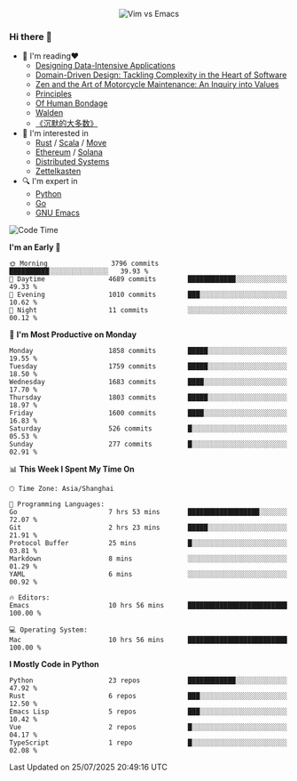 <p align="center">
    <img src="https://gist.githubusercontent.com/coldnight/e696baffb094e71c96cb302118878eae/raw/40ea5053a6f66cc65f90f437e4173497da225958/banner.gif" alt="Vim vs Emacs" />
</p>

### Hi there 👋

- 📖 I'm reading❤️
    + [Designing Data-Intensive Applications](https://www.oreilly.com/library/view/designing-data-intensive-applications/9781491903063/)
    + [Domain-Driven Design: Tackling Complexity in the Heart of Software](https://www.dddcommunity.org/book/evans_2003/)
    + [Zen and the Art of Motorcycle Maintenance: An Inquiry into Values](https://en.wikipedia.org/wiki/Zen_and_the_Art_of_Motorcycle_Maintenance)
    + [Principles](https://www.principles.com/)
    + [Of Human Bondage](https://en.wikipedia.org/wiki/Of_Human_Bondage)
    + [Walden](https://en.wikipedia.org/wiki/Walden)
    + [《沉默的大多数》](https://en.wikipedia.org/wiki/Silent_majority)
- 🌱 I'm interested in
    + [Rust](https://www.rust-lang.org/) / [Scala](https://www.scala-lang.org/) / [Move](https://github.com/move-language/move/)
    + [Ethereum](https://ethereum.org/en/) / [Solana](https://solana.com/)
	+ [Distributed Systems](https://www.linuxzen.com/notes/topics/20200320174417_%E5%88%86%E5%B8%83%E5%BC%8F/)
	+ [Zettelkasten](https://www.linuxzen.com/notes/notes/20220120080920-slip_box/)
- 🔍 I'm expert in
    + [Python](https://www.python.org/)
    + [Go](https://go.dev/)
    + [GNU Emacs](https://www.gnu.org/software/emacs/)

<!--START_SECTION:waka-->
![Code Time](http://img.shields.io/badge/Code%20Time-3%2C365%20hrs%2014%20mins-blue)

**I'm an Early 🐤** 

```text
🌞 Morning                3796 commits        ██████████░░░░░░░░░░░░░░░   39.93 % 
🌆 Daytime                4689 commits        ████████████░░░░░░░░░░░░░   49.33 % 
🌃 Evening                1010 commits        ███░░░░░░░░░░░░░░░░░░░░░░   10.62 % 
🌙 Night                  11 commits          ░░░░░░░░░░░░░░░░░░░░░░░░░   00.12 % 
```
📅 **I'm Most Productive on Monday** 

```text
Monday                   1858 commits        █████░░░░░░░░░░░░░░░░░░░░   19.55 % 
Tuesday                  1759 commits        █████░░░░░░░░░░░░░░░░░░░░   18.50 % 
Wednesday                1683 commits        ████░░░░░░░░░░░░░░░░░░░░░   17.70 % 
Thursday                 1803 commits        █████░░░░░░░░░░░░░░░░░░░░   18.97 % 
Friday                   1600 commits        ████░░░░░░░░░░░░░░░░░░░░░   16.83 % 
Saturday                 526 commits         █░░░░░░░░░░░░░░░░░░░░░░░░   05.53 % 
Sunday                   277 commits         █░░░░░░░░░░░░░░░░░░░░░░░░   02.91 % 
```


📊 **This Week I Spent My Time On** 

```text
🕑︎ Time Zone: Asia/Shanghai

💬 Programming Languages: 
Go                       7 hrs 53 mins       ██████████████████░░░░░░░   72.07 % 
Git                      2 hrs 23 mins       █████░░░░░░░░░░░░░░░░░░░░   21.91 % 
Protocol Buffer          25 mins             █░░░░░░░░░░░░░░░░░░░░░░░░   03.81 % 
Markdown                 8 mins              ░░░░░░░░░░░░░░░░░░░░░░░░░   01.29 % 
YAML                     6 mins              ░░░░░░░░░░░░░░░░░░░░░░░░░   00.92 % 

🔥 Editors: 
Emacs                    10 hrs 56 mins      █████████████████████████   100.00 % 

💻 Operating System: 
Mac                      10 hrs 56 mins      █████████████████████████   100.00 % 
```

**I Mostly Code in Python** 

```text
Python                   23 repos            ████████████░░░░░░░░░░░░░   47.92 % 
Rust                     6 repos             ███░░░░░░░░░░░░░░░░░░░░░░   12.50 % 
Emacs Lisp               5 repos             ███░░░░░░░░░░░░░░░░░░░░░░   10.42 % 
Vue                      2 repos             █░░░░░░░░░░░░░░░░░░░░░░░░   04.17 % 
TypeScript               1 repo              █░░░░░░░░░░░░░░░░░░░░░░░░   02.08 % 
```




 Last Updated on 25/07/2025 20:49:16 UTC
<!--END_SECTION:waka-->
